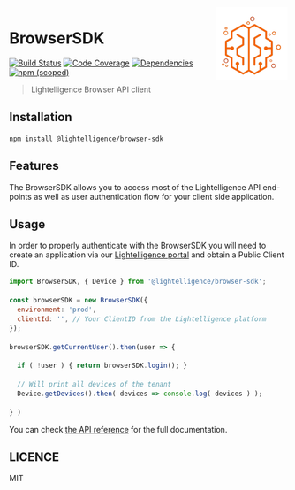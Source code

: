 <a href="https://lightelligence.io" align="right">
    <img src="/resources/logo.png" alt="logo" title="logo" align="right" />
</a>

# BrowserSDK

[![Build Status](https://img.shields.io/travis/com/lightelligence-io/browser-sdk.svg)](https://travis-ci.com/lightelligence-io/browser-sdk/branches)
[![Code Coverage](https://img.shields.io/coveralls/github/lightelligence-io/browser-sdk.svg)](https://coveralls.io/github/lightelligence-io/browser-sdk)
[![Dependencies](https://img.shields.io/david/lightelligence-io/browser-sdk.svg)](https://david-dm.org/lightelligence-io/browser-sdk)
[![npm (scoped)](https://img.shields.io/npm/v/@lightelligence/browser-sdk.svg)](https://www.npmjs.com/package/@lightelligence/browser-sdk)

> Lightelligence Browser API client 

## Installation

```
npm install @lightelligence/browser-sdk
```

## Features

The BrowserSDK allows you to access most of the Lightelligence API end-points as well as
user authentication flow for your client side application.

## Usage

In order to properly authenticate with the BrowserSDK you will need to create an 
application via our [Lightelligence portal](https://portal.lightelligence.io/developer)
and obtain a Public Client ID.

```js
import BrowserSDK, { Device } from '@lightelligence/browser-sdk';

const browserSDK = new BrowserSDK({
  environment: 'prod', 
  clientId: '', // Your ClientID from the Lightelligence platform
});

browserSDK.getCurrentUser().then(user => {

  if ( !user ) { return browserSDK.login(); }
  
  // Will print all devices of the tenant
  Device.getDevices().then( devices => console.log( devices ) );
  
} )
```

You can check [the API reference](https://lightelligence-io.github.io/browser-sdk/) 
for the full documentation.

## LICENCE

MIT

